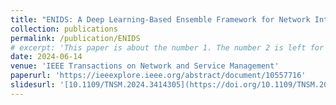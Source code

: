 ```yaml
---
title: "ENIDS: A Deep Learning-Based Ensemble Framework for Network Intrusion Detection Systems"
collection: publications
permalink: /publication/ENIDS
# excerpt: 'This paper is about the number 1. The number 2 is left for future work.'
date: 2024-06-14
venue: 'IEEE Transactions on Network and Service Management'
paperurl: 'https://ieeexplore.ieee.org/abstract/document/10557716'
slidesurl: '[10.1109/TNSM.2024.3414305](https://doi.org/10.1109/TNSM.2024.3414305)'
---
```

